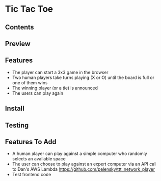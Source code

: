 # Tic Tac Toe

## Contents

## Preview

## Features

- The player can start a 3x3 game in the browser
- Two human players take turns playing (X or O) until the board is full or one of them wins
- The winning player (or a tie) is announced
- The users can play again

## Install

## Testing

## Features To Add

- A human player can play against a simple computer who randomly selects an available space
- The user can choose to play against an expert computer via an API call to Dan's AWS Lambda https://github.com/pelensky/ttt_network_player
- Test frontend code
